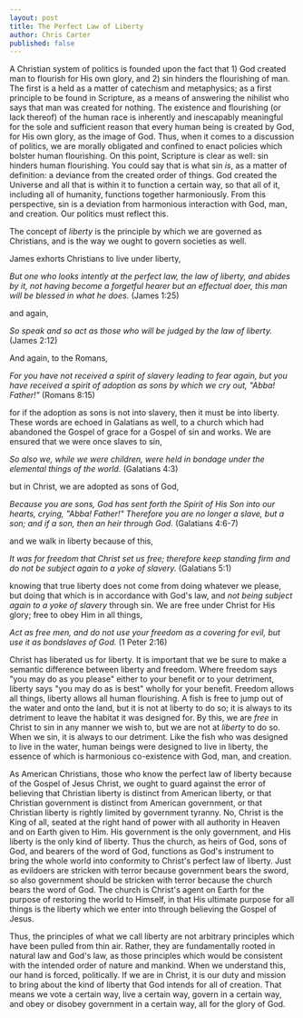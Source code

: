 ```yaml
---
layout: post
title: The Perfect Law of Liberty
author: Chris Carter
published: false
---
```


A Christian system of politics is founded upon the fact that 1) God created man to flourish for His own glory, and 2) sin hinders the flourishing of man. The first is a held as a matter of catechism and metaphysics; as a first principle to be found in Scripture, as a means of answering the nihilist who says that man was created for nothing. The existence and flourishing (or lack thereof) of the human race is inherently and inescapably meaningful for the sole and sufficient reason that every human being is created by God, for His own glory, as the image of God. Thus, when it comes to a discussion of politics, we are morally obligated and confined to enact policies which bolster human flourishing. On this point, Scripture is clear as well: sin hinders human flourishing. You could say that is what sin _is_, as a matter of definition: a deviance from the created order of things. God created the Universe and all that is within it to function a certain way, so that all of it, including all of humanity, functions together harmoniously. From this perspective, sin is a deviation from harmonious interaction with God, man, and creation. Our politics must reflect this.

The concept of _liberty_ is the principle by which we are governed as Christians, and is the way we ought to govern societies as well.

James exhorts Christians to live under liberty,

_But one who looks intently at the perfect law, the law of liberty, and abides by it, not having become a forgetful hearer but an effectual doer, this man will be blessed in what he does._ (James 1:25)

and again,

_So speak and so act as those who will be judged by the law of liberty._ (James 2:12)

And again, to the Romans,

_For you have not received a spirit of slavery leading to fear again, but you have received a spirit of adoption as sons by which we cry out, "Abba! Father!"_ (Romans 8:15)

for if the adoption as sons is not into slavery, then it must be into liberty. These words are echoed in Galatians as well, to a church which had abandoned the Gospel of grace for a Gospel of sin and works. We are ensured that we were once slaves to sin,

_So also we, while we were children, were held in bondage under the elemental things of the world._ (Galatians 4:3)

but in Christ, we are adopted as sons of God,

_Because you are sons, God has sent forth the Spirit of His Son into our hearts, crying, "Abba! Father!" Therefore you are no longer a slave, but a son; and if a son, then an heir through God._ (Galatians 4:6-7)

and we walk in liberty because of this,

_It was for freedom that Christ set us free; therefore keep standing firm and do not be subject again to a yoke of slavery._ (Galatians 5:1)

knowing that true liberty does not come from doing whatever we please, but doing that which is in accordance with God's law, and _not being subject again to a yoke of slavery_ through sin. We are free under Christ for His glory; free to obey Him in all things,

_Act as free men, and do not use your freedom as a covering for evil, but use it as bondslaves of God._ (1 Peter 2:16)

Christ has liberated us for liberty. It is important that we be sure to make a semantic difference between liberty and freedom. Where freedom says "you may do as you please" either to your benefit or to your detriment, liberty says "you may do as is best" wholly for your benefit. Freedom allows all things, liberty allows all human flourishing. A fish is free to jump out of the water and onto the land, but it is not at liberty to do so; it is always to its detriment to leave the habitat it was designed for. By this, we are _free_ in Christ to sin in any manner we wish to, but we are not at _liberty_ to do so. When we sin, it is always to our detriment. Like the fish who was designed to live in the water, human beings were designed to live in liberty, the essence of which is harmonious co-existence with God, man, and creation.

As American Christians, those who know the perfect law of liberty because of the Gospel of Jesus Christ, we ought to guard against the error of believing that Christian liberty is distinct from American liberty, or that Christian government is distinct from American government, or that Christian liberty is rightly limited by government tyranny. No, Christ is the King of all, seated at the right hand of power with all authority in Heaven and on Earth given to Him. His government is the only government, and His liberty is the only kind of liberty. Thus the church, as heirs of God, sons of God, and bearers of the word of God, functions as God's instrument to bring the whole world into conformity to Christ's perfect law of liberty. Just as evildoers are stricken with terror because government bears the sword, so also government should be stricken with terror because the church bears the word of God. The church is Christ's agent on Earth for the purpose of restoring the world to Himself, in that His ultimate purpose for all things is the liberty which we enter into through believing the Gospel of Jesus.

Thus, the principles of what we call liberty are not arbitrary principles which have been pulled from thin air. Rather, they are fundamentally rooted in natural law and God's law, as those principles which would be consistent with the intended order of nature and mankind. When we understand this, our hand is forced, politically. If we are in Christ, it is our duty and mission to bring about the kind of liberty that God intends for all of creation. That means we vote a certain way, live a certain way, govern in a certain way, and obey or disobey government in a certain way, all for the glory of God. 
